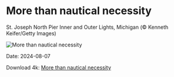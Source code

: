 # More than nautical necessity

St. Joseph North Pier Inner and Outer Lights, Michigan (© Kenneth Keifer/Getty Images)

![More than nautical necessity](https://bing.com/th?id=OHR.MichiganLighthouse_EN-US2082743301_UHD.jpg&rf=LaDigue_UHD.jpg&pid=hp&w=1024&h=576&rs=1&c=4)

Date: 2024-08-07

Download 4k: [More than nautical necessity](https://bing.com/th?id=OHR.MichiganLighthouse_EN-US2082743301_UHD.jpg&rf=LaDigue_UHD.jpg&pid=hp&w=3840&h=2160&rs=1&c=4)


